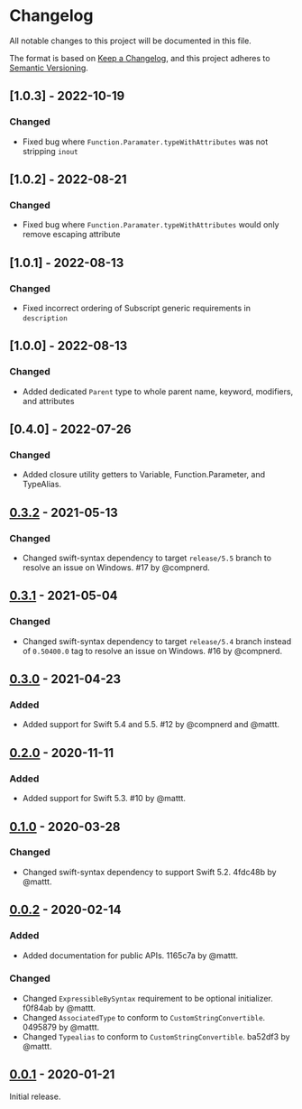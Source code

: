# Changelog

All notable changes to this project will be documented in this file.

The format is based on [Keep a Changelog](https://keepachangelog.com/en/1.0.0/),
and this project adheres to [Semantic Versioning](https://semver.org/spec/v2.0.0.html).

## [1.0.3] - 2022-10-19

### Changed

- Fixed bug where `Function.Paramater.typeWithAttributes` was not stripping `inout`

## [1.0.2] - 2022-08-21

### Changed

- Fixed bug where `Function.Paramater.typeWithAttributes` would only remove escaping attribute

## [1.0.1] - 2022-08-13

### Changed

- Fixed incorrect ordering of Subscript generic requirements in `description`

## [1.0.0] - 2022-08-13

### Changed

- Added dedicated `Parent` type to whole parent name, keyword, modifiers, and attributes

## [0.4.0] - 2022-07-26

### Changed

- Added closure utility getters to Variable, Function.Parameter, and TypeAlias.

## [0.3.2] - 2021-05-13

### Changed

- Changed swift-syntax dependency to target `release/5.5` branch
  to resolve an issue on Windows.
  #17 by @compnerd.

## [0.3.1] - 2021-05-04

### Changed

- Changed swift-syntax dependency to target `release/5.4` branch
  instead of `0.50400.0` tag to resolve an issue on Windows.
  #16 by @compnerd.

## [0.3.0] - 2021-04-23

### Added

- Added support for Swift 5.4 and 5.5.
  #12 by @compnerd and @mattt.

## [0.2.0] - 2020-11-11

### Added

- Added support for Swift 5.3.
  #10 by @mattt.

## [0.1.0] - 2020-03-28

### Changed

- Changed swift-syntax dependency to support Swift 5.2.
  4fdc48b by @mattt.

## [0.0.2] - 2020-02-14

### Added

- Added documentation for public APIs.
  1165c7a by @mattt.

### Changed

- Changed `ExpressibleBySyntax` requirement to be optional initializer.
  f0f84ab by @mattt.
- Changed `AssociatedType` to conform to `CustomStringConvertible`.
  0495879 by @mattt.
- Changed `Typealias` to conform to `CustomStringConvertible`.
  ba52df3 by @mattt.

## [0.0.1] - 2020-01-21

Initial release.

[unreleased]: https://github.com/SwiftDocOrg/SwiftSemantics/compare/0.3.2...main
[0.3.2]: https://github.com/SwiftDocOrg/SwiftSemantics/releases/tag/0.3.2
[0.3.1]: https://github.com/SwiftDocOrg/SwiftSemantics/releases/tag/0.3.1
[0.3.0]: https://github.com/SwiftDocOrg/SwiftSemantics/releases/tag/0.3.0
[0.2.0]: https://github.com/SwiftDocOrg/SwiftSemantics/releases/tag/0.2.0
[0.1.0]: https://github.com/SwiftDocOrg/SwiftSemantics/releases/tag/0.1.0
[0.0.2]: https://github.com/SwiftDocOrg/SwiftSemantics/releases/tag/0.0.2
[0.0.1]: https://github.com/SwiftDocOrg/SwiftSemantics/releases/tag/0.0.1
